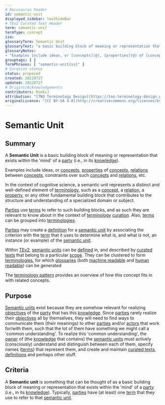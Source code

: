 ```yaml
---
# Docusaurus header
id: semantic-unit
displayed_sidebar: tev2SideBar
# TEv2 Curated Text Header
term: semantic-unit
termType: concept
isa:
glossaryTerm: Semantic Unit
glossaryText: "a basic building block of meaning or representation that exists within the 'mind' of a [party](@) (i.e., in its [knowledge](@essif-lab))."
glossaryNotes:
- "Examples include ideas, or [concepts](@), [properties](@) of [concepts](@), [relations](@) between [concepts](@), constraints over such [concepts](@) and [relations](@), etc."
grouptags: [ ]
formPhrases: [ "semantic-unit{ss}" ]
# Curation status
status: proposed
created: 20220727
updated: 20220727
# Origins/Acknowledgements
contributors: RieksJ
attribution: "[TNO Terminology Design](https://tno-terminology-design.github.io/tev2-specifications/docs)"
originalLicense: "[CC BY-SA 4.0](http://creativecommons.org/licenses/by-sa/4.0/?ref=chooser-v1)"
---
```


# Semantic Unit

## Summary
A **Semantic Unit** is a basic building block of meaning or representation that exists within the 'mind' of a [party](@) (i.e., in its [knowledge](@essif-lab)).

Examples include ideas, or [concepts](@), [properties](@) of [concepts](@), [relations](@) between [concepts](@), constraints over such [concepts](@) and [relations](@), etc.

In the context of cognitive science, a semantic unit represents a distinct and well-defined element of [terminology](@), such as a [concept](@), a [relation](@), a [property](@), or any other fundamental building block that contributes to the structure and understanding of a specialized domain or subject.

[Parties](@) use [terms](@) to refer to such building blocks, and as such they are relevant to know about in the context of [terminology](@) [curation](@). Also, [terms](@) can be grouped into [terminologies](@).

[Parties](@) may create a [definition](@) for a [semantic unit](@) by associating the criterion with the [term](@) that it uses to determine what is, and what is not, an instance (or example) of the [semantic unit](@).

Within [TEv2](@), [semantic units](@) can be [defined](@) in, and described by [curated texts](@) that belong to a particular [scope](@). They can be clustered to form [terminologies](@), for which [glossaries](@) (both [machine readable](mrg@) and [human readable](hrg@)) can be generated

The [terminology pattern](pattern:terminology@) provides an overview of how this concept fits in with related concepts.

## Purpose
[Semantic units](@) exist because they are somehow relevant for realizing [objectives](@essif-lab) of the [party](@) that has this [knowledge](@essif-lab). Since [parties](@) rarely realize their [objectives](@essif-lab) all by themselves, they will need to find ways to communicate them (their meanings) to other [parties](@) and/or [actors](@) that work for/with them, such that the lot of them have something we might call a 'common understanding'. To realize this 'common understanding', the [owner](@essif-lab) of (the [knowledge](@essif-lab) that contains) the [semantic units](@) must actively (consciously) understand and distinguish between each of them, specify names ([terms](@)) that represent them, and create and maintain [curated texts](@), [definitions](@) and perhaps other stuff.

## Criteria
A **Semantic unit** is something that can be thought of as a basic building block of meaning or representation that exists within the 'mind' of a [party](@) (i.e., in its [knowledge](@essif-lab)). Typically, [parties](@) have (at least) one [term](@) that they use to refer to that [semantic unit](@).